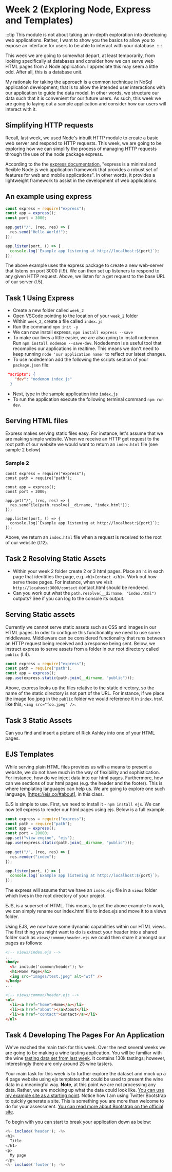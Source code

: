 
# Week 2 (Exploring Node, Express and Templates)

:::tip
This module is not about taking an in-depth exploration into developing web applications. Rather, I want to show you the basics to allow you to expose an interface for users to be able to interact with your database.
::::






This week we are going to somewhat depart, at least temporarily, from looking specifically at databases and consider how we can serve web HTML pages from a Node application. I appreciate this may seem a little odd. After all, this is a database unit.

My rationale for taking the approach is a common technique in  NoSql  application development; that is to allow the intended user interactions with our application to guide the data model. In other words, we structure our data such that it is convenient for our future users. As such, this week we are going to laying out a sample application and consider how our users will interact with it.

## Simplifying HTTP requests

Recall, last week, we used Node's inbuilt HTTP module to create a basic web server and respond to HTTP requests. This week, we are going to be exploring how we can simplify the process of managing HTTP requests through the use of the node package express.

According to the the [express documentation](http://expressjs.com/), "express is a minimal and flexible Node.js web application framework that provides a robust set of features for web and mobile applications". In other words, it provides a lightweight framework to assist in the development of web applications.

## An example using express

```js
const express = require("express");
const app = express();
const port = 3000;

app.get("/", (req, res) => {
  res.send("Hello World!");
});

app.listen(port, () => {
  console.log(`Example app listening at http://localhost:${port}`);
});
```

The above example uses the express package to create a new web-server that listens on port 3000 (l.9). We can then set up listeners to respond to any given HTTP request. Above, we listen for a get request to the base URL of our server (l.5).

## Task 1 Using Express

- Create a new folder called `week_2`
- Open VSCode pointing to the location of your `week_2` folder
- Within `week_2`, create a file called `index.js`
- Run the command `npm init -y`
- We can now install express, `npm install express --save`
- To make our lives a little easier, we are also going to install nodemon. Run `npm install nodemon --save-dev`. Nodedemon is a useful tool that recompiles our applications in realtime. This means we don't need to keep running `node 'our application name'` to reflect our latest changes.
- To use nodedemon add the following the scripts section of your `package.json` file:

```JSON
 "scripts": {
    "dev": "nodemon index.js"
  }
```

- Next, type in the sample application into `index,js`
- To run the application execute the following terminal command `npm run dev`.

## Serving HTML files

Express makes serving static files easy. For instance, let's assume that we are making simple website. When we receive an HTTP get request to the root path of our website we would want to return an `index.html` file (see sample 2 below)

### Sample 2

```
const express = require("express");
const path = require("path");

const app = express();
const port = 3000;

app.get("/", (req, res) => {
  res.sendFile(path.resolve(__dirname, "index.html"));
});

app.listen(port, () => {
  console.log(`Example app listening at http://localhost:${port}`);
});

```

Above, we return an `index.html` file when a request is received to the root of our website (l.12).

## Task 2 Resolving Static Assets

- Within your week 2 folder create 2 or 3 html pages. Place an `h1` in each page that identifies the page, e.g. `<h1>Contact </h1>`. Work out how serve these pages. For instance, when we visit `http://locahost:3000/contact` contact.html should be rendered.
- Can you work out what the `path.resolve(__dirname, "index.html")` outputs? See if you can log to the console its output.

## Serving Static assets

Currently we cannot serve static assets such as CSS and images in our HTML pages. In oder to configure this functionality we need to use some middleware. Middleware can be considered functionality that runs between an HTTP request being received and a response being sent. Below, we instruct express to serve assets from a folder in our root directory called `public` (l.4).

```js
const express = require("express");
const path = require("path");
const app = express();
app.use(express.static(path.join(__dirname, "public")));
```

Above, express looks up the files relative to the static directory, so the name of the static directory is not part of the URL. For instance, if we place the image foo.jpeg in the `public` folder we would reference it in `index.html` like this, `<img src="foo.jpeg" />`.

## Task 3 Static Assets

Can you find and insert a picture of Rick Ashley into one of your HTML pages.

## EJS Templates

While serving plain HTML files provides us with a means to present a website, we do not have much in the way of flexibility and sophistication. For instance, how do we inject data into our html pages. Furthermore, how can we sections of our html pages (e.g. the header and the footer). This is where templating languages can help us. We are going to explore one such language, [https://ejs.co/#about], in this class.

EJS is simple to use. First, we need to install it - `npm install ejs`. We can now tell express to render our html pages using ejs. Below is a full example.

```js
const express = require("express");
const path = require("path");
const app = express();
const port = 20000;
app.set("view engine", "ejs");
app.use(express.static(path.join(__dirname, "public")));

app.get("/", (req, res) => {
  res.render("index");
});

app.listen(port, () => {
  console.log(`Example app listening at http://localhost:${port}`);
});
```

The express will assume that we have an `index.ejs` file in a `views` folder which lives in the root directory of your project.

EJS, is a superset of HTML. This means, to get the above example to work, we can simply rename our index.html file to index.ejs and move it to a views folder.

Using EJS, we now have some dynamic capabilities within our HTML views. The first thing you might want to do is extract your header into a shared folder such as `views/common/header.ejs` we could then share it amongst our pages as follows:

```html
<!-- views/index.ejs -->
...
<body>
  <%- include('common/header'); %>
  <h1>Home Page</h1>
  <img src="images/test.jpeg" alt="wtf" />
</body>
...
```

```html
<!-- views/common/header.ejs -->
<ul>
  <li><a href="home">Home</a></li>
  <li><a href="about"></a>About</li>
  <li><a href="contact">Contact</a></li>
</ul>
```

## Task 4 Developing The Pages For An Application

We've reached the main task for this week. Over the next several weeks we are going to be making a wine tasting application. You will be familiar with the wine [tasting data set from last week](https://www.kaggle.com/zynicide/wine-reviews). It contains 130k tastings; however, interestingly there are only around 25 wine tasters.

Your main task for this week is to further explore the dataset and mock up a 4 page website using ejs templates that could be used to present the wine data in a meaningful way. **Note**, at this point we are not processing any data. Rather, we are mocking up what the data could look like. [You can use my example site as a starting point](https://ssu-my.sharepoint.com/:u:/g/personal/joe_appleton_solent_ac_uk/EZL8OjP32PlArSd4JWv2bNQBYZh9uaV1wbGABTGn3rjrQQ?e=afqOKI). Notice how I am using Twitter Bootstrap to quickly generate a site. This is something you are more than welcome to do for your assessment. [You can read more about Bootstrap on the official site](https://getbootstrap.com/).

To begin with you can start to break your application down as below:

```js
<%- include('header'); -%>
<h1>
  Title
</h1>
<p>
  My page
</p>
<%- include('footer'); -%>

```
